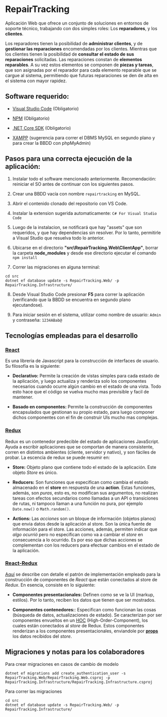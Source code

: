 # RepairTracking
Aplicación Web que ofrece un conjunto de soluciones en entornos de soporte técnico, trabajando con dos simples roles: Los **reparadores**, y los **clientes**.

Los reparadores tienen la posibilidad de **administrar clientes**, y de **gestionar las reparaciones** encomendadas por los clientes. Mientras que los clientes tienen la posibilidad de **consultar el estado de sus reparaciones** solicitadas. 
Las reparaciones constan de **elementos reparables**. A su vez estos elementos se componen de **piezas y tareas**, que son asignadas por el reparador para cada elemento reparable que se cargue al sistema, permitiendo que futuras reparaciones se den de alta en el sistema con mayor rapidez.

## Software requerido:

* [Visual Studio Code](https://code.visualstudio.com/) (Obligatorio)

* [NPM](https://www.npmjs.com/) (Obligatorio)
* [.NET Core SDK](https://dotnet.microsoft.com/download) (Obligatorio)
* [XAMPP](https://www.apachefriends.org/es/index.html) (sugerencia para correr el DBMS MySQL en segundo plano y para crear la BBDD con phpMyAdmin)

## Pasos para una correcta ejecución de la aplicación:
1. Instalar todo el software mencionado anteriormente. Recomendación: reiniciar el SO antes de continuar con los siguientes pasos.

1. Crear una BBDD vacía con nombre `repairtracking` en MySQL.
1. Abrir el contenido clonado del repositorio con VS Code.
1. Instalar la extension sugerida automaticamente: `C# For Visual Studio Code`
1. Luego de la instalacion, se notificará que hay "assets" que son requeridos, y que hay dependencias sin resolver. Por lo tanto, permitirle a Visual Studio que resuelva todo lo anterior.
1. Ubicarse en el directorio **"src\RepairTracking.Web\ClientApp"**, borrar la carpeta **node_modules** y desde ese directorio ejecutar el comando `npm install`
1. Correr las migraciones en alguna terminal:
  ```
  cd src
  dotnet ef database update -s RepairTracking.Web/ -p RepairTracking.Infrastructure/
  ```
8. Desde Visual Studio Code presionar **F5** para correr la aplicación (verificando que la BBDD se encuentra en segundo plano ejecutandose).

9. Para iniciar sesión en el sistema, utilizar como nombre de usuario: `Admin` y contraseña: `1234ABab@` 

## Tecnologías empleadas para el desarrollo

### [React](https://reactjs.org/)
Es una libreria de Javascript para la construcción de interfaces de usuario. Su filosofía es la siguiente:
* **Declarativo:** Permite la creación de vistas simples para cada estado de la aplicación, y luego actualiza y renderiza solo los componentes necesarios cuando ocurre algún cambio en el estado de una vista. Todo esto hace que el código se vuelva mucho mas previsible y facil de mantener.

* **Basado en componentes:** Permite la construcción de componentes encapsulados que gestionan su propio estado, para luego componer dichos componentes con el fin de construir UIs mucho mas complejas.

### [Redux](https://redux.js.org/)
Redux es un contenedor predecible del estado de aplicaciones JavaScript.
Ayuda a escribir aplicaciones que se comportan de manera consistente, corren en distintos ambientes (cliente, servidor y nativo), y son fáciles de probar. La escencia de redux se puede resumir en:
* **Store:** Objeto plano que contiene todo el estado de la aplicación. Este objeto _Store_ es único.

* **Reducers:** Son funciones que especifican como cambia el estado almacenado en el **store** en respuesta de una **action**. Estas funciones, además, son _puras_, esto es, no modifican sus argumentos, no realizan tareas con efectos secundarios como llamadas a un API o transiciones de rutas, ni tampoco llaman a una función no pura, por ejemplo `Date.now()` o `Math.random()`.
* **Actions:** Las _acciones_ son un bloque de información (objetos planos) que envia datos desde la aplicación al store. Son la única fuente de información para el store. Las acciones, además, permiten indicar que _algo ocurrió_ pero no especifican como va a cambiar el _store_ en consecuencia a lo ocurrido. Es por eso que dichas acciones se complementan con los reducers para efectuar cambios en el estado de la aplicación.

### [React-Redux](https://react-redux.js.org/)

[Aquí](https://es.redux.js.org/docs/basico/uso-con-react.html) se describe con detalle el patrón de implementación empleado para la construcción de componentes de _React_ que están conectados al store de _Redux_. En esencia, consiste en lo siguiente:
* **Componentes presentacionales:** Definen como se ve la UI (markup, estilos). Por lo tanto, reciben los datos que tienen que ser mostrados.

* **Componentes contenedores:**: Especifican como funcionan las cosas (búsqueda de datos, actualizaciones de estado). Se caracterizan por ser componentes envueltos en un [HOC](https://reactjs.org/docs/higher-order-components.html) (High-Order-Component), los cuales están conectados al _store_ de Redux. Estos componentes renderizan a los componentes presentacionales, enviandole por **[props](https://reactjs.org/docs/components-and-props.html)** los datos recibidos del _store_.

## Migraciones y notas para los colaboradores
Para crear migraciones en casos de cambio de modelo

```
dotnet ef migrations add create_authentication_user -s RepairTracking.Web/RepairTracking.Web.csproj -p RepairTracking.Infrastructure/RepairTracking.Infrastructure.csproj
```

Para correr las migraciones

```
cd src
dotnet ef database update -s RepairTracking.Web/ -p RepairTracking.Infrastructure/
```
